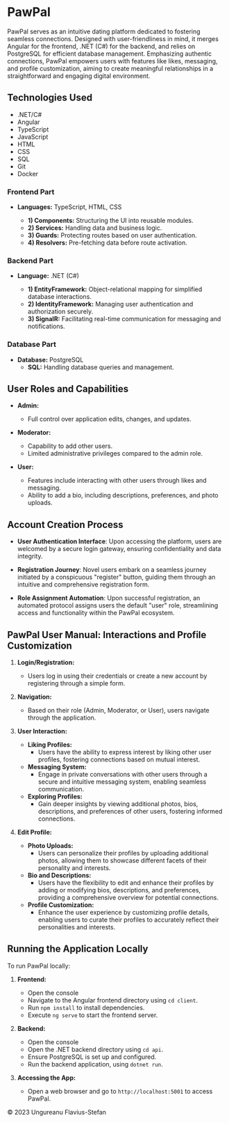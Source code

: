 # PawPal

PawPal serves as an intuitive dating platform dedicated to fostering seamless connections. Designed with user-friendliness in mind, it merges Angular for the frontend, .NET (C#) for the backend, and relies on PostgreSQL for efficient database management. Emphasizing authentic connections, PawPal empowers users with features like likes, messaging, and profile customization, aiming to create meaningful relationships in a straightforward and engaging digital environment.

## Technologies Used

- .NET/C#
- Angular
- TypeScript
- JavaScript
- HTML
- CSS
- SQL
- Git
- Docker

### Frontend Part

- **Languages:** TypeScript, HTML, CSS

  - **1) Components:** Structuring the UI into reusable modules.
  - **2) Services:** Handling data and business logic.
  - **3) Guards:** Protecting routes based on user authentication.
  - **4) Resolvers:** Pre-fetching data before route activation.

### Backend Part

- **Language:** .NET (C#)

  - **1) EntityFramework:** Object-relational mapping for simplified database interactions.
  - **2) IdentityFramework:** Managing user authentication and authorization securely.
  - **3) SignalR:** Facilitating real-time communication for messaging and notifications.

### Database Part

- **Database:** PostgreSQL
  - **SQL:** Handling database queries and management.

## User Roles and Capabilities

- **Admin:**

  - Full control over application edits, changes, and updates.

- **Moderator:**

  - Capability to add other users.
  - Limited administrative privileges compared to the admin role.

- **User:**
  - Features include interacting with other users through likes and messaging.
  - Ability to add a bio, including descriptions, preferences, and photo uploads.

## Account Creation Process

- **User Authentication Interface**: Upon accessing the platform, users are welcomed by a secure login gateway, ensuring confidentiality and data integrity.

- **Registration Journey**: Novel users embark on a seamless journey initiated by a conspicuous "register" button, guiding them through an intuitive and comprehensive registration form.

- **Role Assignment Automation**: Upon successful registration, an automated protocol assigns users the default "user" role, streamlining access and functionality within the PawPal ecosystem.

## PawPal User Manual: Interactions and Profile Customization

1. **Login/Registration:**

   - Users log in using their credentials or create a new account by registering through a simple form.

2. **Navigation:**

   - Based on their role (Admin, Moderator, or User), users navigate through the application.

3. **User Interaction:**

   - **Liking Profiles:**
     - Users have the ability to express interest by liking other user profiles, fostering connections based on mutual interest.
   - **Messaging System:**
     - Engage in private conversations with other users through a secure and intuitive messaging system, enabling seamless communication.
   - **Exploring Profiles:**
     - Gain deeper insights by viewing additional photos, bios, descriptions, and preferences of other users, fostering informed connections.

4. **Edit Profile:**
   - **Photo Uploads:**
     - Users can personalize their profiles by uploading additional photos, allowing them to showcase different facets of their personality and interests.
   - **Bio and Descriptions:**
     - Users have the flexibility to edit and enhance their profiles by adding or modifying bios, descriptions, and preferences, providing a comprehensive overview for potential connections.
   - **Profile Customization:**
     - Enhance the user experience by customizing profile details, enabling users to curate their profiles to accurately reflect their personalities and interests.

## Running the Application Locally

To run PawPal locally:

1. **Frontend:**

   - Open the console
   - Navigate to the Angular frontend directory using `cd client`.
   - Run `npm install` to install dependencies.
   - Execute `ng serve` to start the frontend server.

2. **Backend:**

   - Open the console
   - Open the .NET backend directory using `cd api`.
   - Ensure PostgreSQL is set up and configured.
   - Run the backend application, using `dotnet run`.

3. **Accessing the App:**
   - Open a web browser and go to `http://localhost:5001` to access PawPal.

© 2023 Ungureanu Flavius-Stefan
